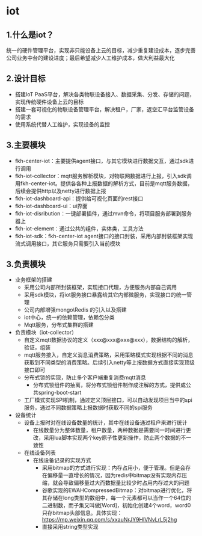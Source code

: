 # iot

## 1.什么是iot？

统一的硬件管理平台，实现非只能设备上云的目标，减少重复建设成本，逐步完善公司业务中台的建设进度；最后希望减少人工维护成本，做大利益最大化

## 2.设计目标

- 搭建IoT PaaS平台，解决各类物联设备接入、数据采集、分发、存储的问题，实现传统硬件设备上云的目标
- 搭建一套可视化的物联设备管理平台，解决租户，厂家，返空汇平台监管设备的需求
- 使用系统代替人工维护，实现设备的监控

## 3.主要模块

- fkh-center-iot：主要提供agent接口，与其它模块进行数据交互，通过sdk进行调用
- fkh-iot-collector：mqtt服务解析模块，对物联网数据进行上报，引入sdk调用fkh-center-iot。提供各各种上报数据的解析方式，目前是mqtt服务数据，后续会提供http以及netty进行数据上报
- fkh-iot-dashboard-api：提供给可视化页面的rest接口
- fkh-iot-dashboard-ui：ui界面
- fkh-iot-disribution：一键部署插件，通过mvn命令，将项目服务部署到服务器上
- fkh-iot-element：通过公共的组件，实体类，工具方法
- fkh-iot-sdk：fkh-center-iot agent接口的接口封装，采用内部封装框架实现流式调用接口，其它服务只需要引入当前模块

## 3.负责模块

- 业务框架的搭建
  - 采用公司内部所封装框架，实现接口代理，方便服务内部自己调用
  - 采用sdk模块，将iot服务接口暴露给其它内部微服务，实现接口的统一管理
  - 公司内部增强mongo\Redis 的引入以及搭建
  - iot中心，统一的依赖管理，依赖包分类
  - Mqtt服务，分布式集群的搭建
- 负责模块（iot-collector）
  - 自定义mqtt数据协议的定义（xxx@xxx@xxx@xxx），数据结构的解析，验证，组装
  - mqtt服务接入，自定义消息消费策略，采用策略模式实现根据不同的消息获取到不同类型的消费策略。后续引入netty等上报数据方式直接实现顶级接口即可
  - 分布式锁的实现，防止多个客户端重复消费mqtt消息
    - 分布式锁组件的抽离，将分布式锁组件制作成注解的方式，提供成公共spring-boot-start
  - 工厂模式实现SPI机制，通过定义顶层接口，可以自动发现项目当中的spi服务，通过不同数据策略上报数据时获取不同的spi服务
- 设备统计
  - 设备上报时对在线设备数量的统计，其中在线设备通过租户来进行统计
    - 在线数量分为整体数量，租户数量，两种数据是需要同一时间进行更改，采用lua脚本实现两个key原子性更新操作，防止两个数据的不一致性
  - 在线设备列表
    - 在线设备记录的实现方式
      - 采用bitmap的方式进行实现：内存占用小，便于管理。但是会存在偏移量一直增长的情况，因为redis中bitmap没有实现内存压缩，就会导致偏移量过大而数据量比较少时占用内存过大的问题
      - 谷歌实现的EWAHCompressedBitmap：对bitmap进行优化，将其存储在long类型的数组中，每一个元素都可以当作一个64位的二进制数，而子集又叫做[Word]，初始化创建4个word，word0只存bitmap头部信息。具体实现：https://mp.weixin.qq.com/s/xxauNrJY9HlVNvLrL5j2hg
      - 直接采用string类型实现

